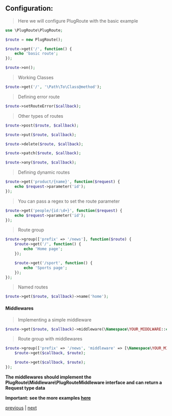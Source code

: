 ## Configuration:

>Here we will configure PlugRoute with the basic example
```php
use \PlugRoute\PlugRoute;

$route = new PlugRoute();

$route->get('/', function() {
    echo 'basic route';
});

$route->on();
``` 

>Working Classes
```php
$route->get('/', '\Path\To\Class@method');
```

>Defining error route
```php
$route->setRouteError($callback);
```

>Other types of routes
```php
$route->post($route, $callback);

$route->put($route, $callback);

$route->delete($route, $callback);

$route->patch($route, $callback);

$route->any($route, $callback);
```

>Defining dynamic routes
```php
$route->get('product/{name}', function($request) {
    echo $request->parameter('id');
});
```

>You can pass a regex to set the route parameter
```php
$route->get('people/{id:\d+}', function($request) {
    echo $request->parameter('id');
});
```

>Route group
```php
$route->group(['prefix' => '/news'], function($route) {
    $route->get('/', function() {
        echo 'Home page';
    });

    $route->get('/sport', function() {
        echo 'Sports page';
    });
});
``` 

>Named routes
```php
$route->get($route, $callback)->name('home');
``` 

#### Middlewares
>Implementing a simple middleware
```php
$route->get($route, $callback)->middleware(\Namespace\YOUR_MIDDLWARE::class);
``` 

>Route group with middlewares
```php
$route->group(['prefix' => '/news', 'middleware' => [\Namespace\YOUR_MIDDLWARE::class], function($route) {
    $route->get($callback, $route);

    $route->get($callback, $route);
});
``` 
**The middlewares should implement the PlugRoute\Middleware\PlugRouteMiddleware interface and can return a Request type data** 

**Important: see the more examples [here](../example)**

[previous](installation.md) | [next](request.md)
